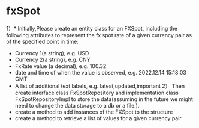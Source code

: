 # fxSpot
1）* Initially,Please create an entity class for an FXSpot, including the following attributes to represent the fx spot rate of a given currency pair as of the specified point in time:
* Currency 1(a string), e.g. USD
* Currency 2(a string), e.g. CNY
* FxRate value (a decimal), e.g. 100.32
* date and time of when the value is observed, e.g. 2022.12.14 15:18:03 GMT
* A list of additional text labels, e.g. latest,updated,important
  2） Then create interface class FxSpotRepository and implementation class FxSpotRepositoryImpl to store the data(assuming in the future we might need to change the data storage to a db or a file.).
* create a method to add instances of the FXSpot to the structure
* create a method to retrieve a list of values for a given currency pair